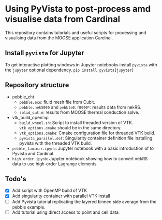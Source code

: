 # Using PyVista to post-process amd visualise data from Cardinal

This repository contains tutorials and useful scripts for processing and
visualising data from the MOOSE application Cardinal.

## Install `pyvista` for Jupyter
To get interactive plotting windows in Jupyter notebooks install `pyvista` with the `jupyter` optional dependency.
`pip install pyvista[jupyter]`

## Repository structure
* pebble_cht
  * `pebble.exo`: fluid mesh file from Cubit.
  * `pebble.nek5000` and `pebble0.f0000*`: results data from nekRS.
  * `solid_out.e`: results from MOOSE thermal conduction solve.
* vtk_build_openmp
  * `build_wheel.sh`: Script to install threaded version of VTK. `vtk_options.cmake` should be in the same directory.
  * `vtk_options.cmake`: Cmake configuration file for threaded VTK build.
  * `pyvista_parallel.def`: Singularity container definition file installing pyvista with the threaded VTK build.
* `pebble_laminar.ipynb`: Jupyter notebook with a basic introduction of to Pyvista and Cardinal.
* `high_order.ipynb`: Jupyter notebook showing how to convert nekRS data to use high-order Lagrange elements.

## Todo's
* [x] Add script with OpenMP build of VTK
* [x] Add singularity container with parallel VTK install
* [ ] Add Pyvista tutorial replicating the layered binned side average from the pebble example.
* [ ] Add tutorial using direct access to point and cell data.